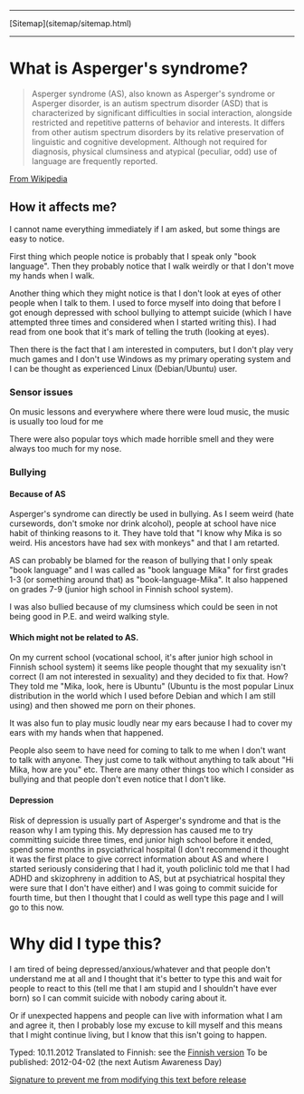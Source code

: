 <!DOCTYPE html>
<html>
<head>
<meta charset="UTF-8" />
<meta name="description" content="What is Asperger's syndrome and how it affects me. This page was written on 10.11.2012 when I was planning my fourth suicide attempt, but I got idea to type this and wait for people who I know to react to this and kill myself in case of negative reaction." />
<meta name="keywords" content="Asperger,syndrome,neurology,psychology,suicide,suicidality" />
<meta name="author" content="Mika Suomalainen" />
<link rel="canonical" href="http://mkaysi.github.com/Asperger.html">
<title>Asperger's syndrome</title>
<link rel="stylesheet" type="text/css" href="tyyli.css" />
</head>
<body>
<hr/>
[Sitemap](sitemap/sitemap.html)
<hr/>

# What is Asperger's syndrome?

> Asperger syndrome (AS), also known as Asperger's syndrome or Asperger disorder, is an autism spectrum disorder (ASD) that is characterized by significant difficulties in social interaction, alongside restricted and repetitive patterns of behavior and interests. It differs from other autism spectrum disorders by its relative preservation of linguistic and cognitive development. Although not required for diagnosis, physical clumsiness and atypical (peculiar, odd) use of language are frequently reported.

[From Wikipedia](https://en.wikipedia.org/wiki/Asperger_syndrome)

## How it affects me?

I cannot name everything immediately if I am asked, but some things are easy to notice.

First thing which people notice is probably that I speak only "book language". Then they probably notice that I walk weirdly or that I don't move my hands when I walk.

Another thing which they might notice is that I don't look at eyes of other people when I talk to them. I used to force myself into doing that before I got enough depressed with school bullying to attempt suicide (which I have attempted three times and considered when I started writing this). I had read from one book that it's mark of telling the truth (looking at eyes).

Then there is the fact that I am interested in computers, but I don't play very much games and I don't use Windows as my primary operating system and I can be thought as experienced Linux (Debian/Ubuntu) user.

### Sensor issues

On music lessons and everywhere where there were loud music, the music is usually too loud for me

There were also popular toys which made horrible smell and they were always too much for my nose.

### Bullying

#### Because of AS

Asperger's syndrome can directly be used in bullying. As I seem weird (hate cursewords, don't smoke nor drink alcohol), people at school have nice habit of thinking reasons to it. They have told that "I know why Mika is so weird. His ancestors have had sex with monkeys" and that I am retarted.

AS can probably be blamed for the reason of bullying that I only speak "book language" and I was called as "book language Mika" for first grades 1-3 (or something around that) as "book-language-Mika". It also happened on grades 7-9 (junior high school in Finnish school system).

I was also bullied because of my clumsiness which could be seen in not being good in P.E. and weird walking style.

#### Which might not be related to AS.

On my current school (vocational school, it's after junior high school in Finnish school system) it seems like people thought that my sexuality isn't correct (I am not interested in sexuality) and they decided to fix that. How? They told me "Mika, look, here is Ubuntu" (Ubuntu is the most popular Linux distribution in the world which I used before Debian and which I am still using) and then showed me porn on their phones.

It was also fun to play music loudly near my ears because I had to cover my ears with my hands when that happened.

People also seem to have need for coming to talk to me when I don't want to talk with anyone. They just come to talk without anything to talk about "Hi Mika, how are you" etc. There are many other things too which I consider as bullying and that people don't even notice that I don't like.

#### Depression

Risk of depression is usually part of Asperger's syndrome and that is the reason why I am typing this. My depression has caused me to try committing suicide three times, end junior high school before it ended, spend some months in psyciathrical hospital (I don't recommend it thought it was the first place to give correct information about AS and where I started seriously considering that I had it, youth policlinic told me that I had ADHD and skizophreny in addition to AS, but at psychiatrical hospital they were sure that I don't have either) and I was going to commit suicide for fourth time, but then I thought that I could as well type this page and I will go to this now.

# Why did I type this?

I am tired of being depressed/anxious/whatever and that people don't understand me at all and I thought that it's better to type this and wait for people to react to this (tell me that I am stupid and I shouldn't have ever born) so I can commit suicide with nobody caring about it.

Or if unexpected happens and people can live with information what I am and agree it, then I probably lose my excuse to kill myself and this means that I might continue living, but I know that this isn't going to happen.

Typed: 10.11.2012
Translated to Finnish: see the [Finnish version](Asperger.fi.html)
To be published: 2012-04-02 (the next Autism Awareness Day)

[Signature to prevent me from modifying this text before release](Asperger.html.md.sig)

<!-- vim : set ft=html -->
